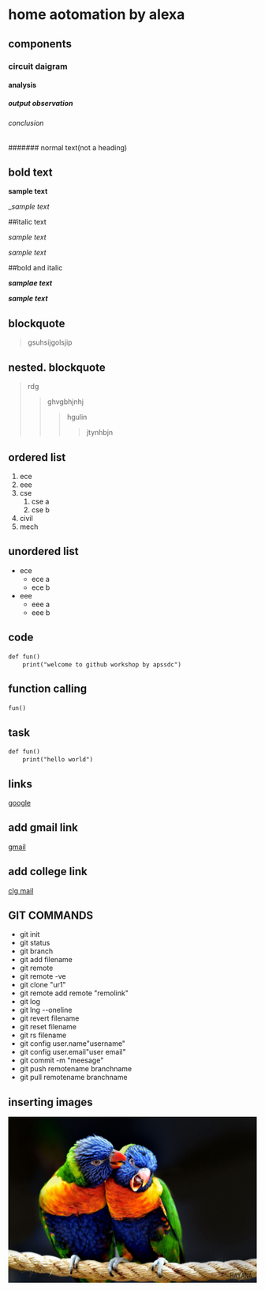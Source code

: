 # home aotomation by alexa
## components
### circuit daigram
#### analysis
##### output observation
###### conclusion
####### normal text(not a heading)
## bold text

**sample text**

__sample text_

##italic text

*sample text*

_sample text_

##bold and italic

**_samplae text_**

__*sample text*__

## blockquote
> gsuhsijgolsjip
## nested. blockquote
> rdg
>> ghvgbhjnhj
>>> hgulin
>>>> jtynhbjn
## ordered list
1. ece
2. eee
3. cse
   1. cse a
   2. cse b
4. civil
5. mech
## unordered list

- ece
    * ece a
    * ece b
- eee
    * eee a
    * eee b
## code
``` 
def fun()
    print("welcome to github workshop by apssdc")
```    
## function calling
`
fun()
`
## task
```
def fun()
    print("hello world")
```

## links
[google](https//www.google.com)

## add gmail link
[gmail](naidukuppala60@gmail.com)
## add college link
[clg mail](kits@1234)

## GIT COMMANDS
- git init
- git status
- git branch
- git add filename
- git remote
- git remote -ve
- git clone "ur1"
- git remote add remote "remolink"
- git log
- git lng --oneline
- git revert filename
- git reset filename
- git rs filename
- git config user.name"username"
- git config user.email"user email"
- git commit -m "meesage"
- git push remotename branchname
- git pull remotename branchname

## inserting images
![image](https://github.com/venkatanaidu857/markdown-syntax-day3/blob/master/7481546_uploadsmember586882yourshot-586882-7481546jpg_olm2z27kl7lbrtlb3pimwfia33p3eflutfvvbpyjwjhzlmh4iziq_2000x1333.jpg)
